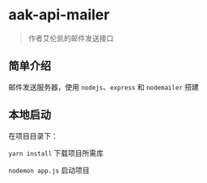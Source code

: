 # aak-api-mailer

> 作者艾伦凯的邮件发送接口

## 简单介绍

邮件发送服务器，使用 `nodejs`、`express` 和 `nodemailer` 搭建

## 本地启动

在项目目录下：

`yarn install` 下载项目所需库

`nodemon app.js` 启动项目
